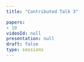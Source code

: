 ```yaml
---
title: "Contributed Talk 3"

papers:
- 10
videoId: null
presentation: null
draft: false
type: sessions
---
```

